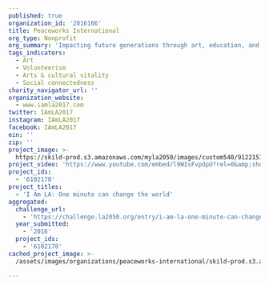 ```yaml
---
published: true
organization_id: '2016166'
title: Peaceworks International
org_type: Nonprofit
org_summary: 'Impacting future generations through art, education, and culture.'
tags_indicators:
  - Art
  - Volunteerism
  - Arts & cultural vitality
  - Social connectedness
charity_navigator_url: ''
organization_website:
  - www.iamla2017.com
twitter: IAmLA2017
instagram: IAmLA2017
facebook: IAmLA2017
ein: ''
zip: ''
project_image: >-
  https://skild-prod.s3.amazonaws.com/myla2050/images/custom540/9122157445741-team91.JPG
project_video: 'https://www.youtube.com/embed/l9WIsFvpdpU?rel=0&amp;showinfo=0'
project_ids:
  - '6102178'
project_titles:
  - 'I Am LA: One minute can change the world'
aggregated:
  challenge_url:
    - 'https://challenge.la2050.org/entry/i-am-la-one-minute-can-change-the-world'
  year_submitted:
    - '2016'
  project_ids:
    - '6102178'
cached_project_image: >-
  /assets/images/organizations/peaceworks-international/skild-prod.s3.amazonaws.com/myla2050/images/custom540/9122157445741-team91.JPG

---
```

